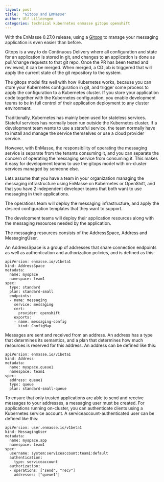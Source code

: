 ```yaml
---
layout: post
title:  "Gitops and EnMasse"
author: Ulf Lilleengen
categories: technical kubernetes enmasse gitops openshift
---
```


With the EnMasse 0.27.0 release, using a [Gitops](https://www.weave.works/technologies/gitops/)
to manage your messaging application is even easier than before.

Gitops is a way to do Continuous Delivery where all configuration and state for an application is stored in git, and changes to an application is done as pull/change requests to that git repo. Once the PR has been tested and reviewed, it can be merged. When merged, a CD job is triggered that will apply the current state of the git repository to the system.

The gitops model fits well with how Kubernetes works, because you can store your Kubernetes configuration in git, and trigger some process to apply the configuration to a Kubernetes cluster. If you store your application code together with the Kubernetes configuration, you enable development teams to be in full control of their application deployment to any cluster environment.

Traditionally, Kubernetes has mainly been used for stateless services. Stateful services has normally been run outside the Kubernetes cluster.
If a development team wants to use a stateful service, the team normally have to install and manage the service themselves or use a cloud provider service.

However, with EnMasse, the responsibility of operating the messaging service is separate from the tenants consuming it, and you can separate the concern of operating the messaging service from consuming it. This makes it easy for development teams to use the gitops model with on-cluster services managed by someone else.

Lets assume that you have a team in your organization managing the messaging infrastructure using EnMasse on Kubernetes or OpenShift, and that you have 2 independent developer teams that both want to use messaging in their applications.

The operations team will deploy the messaging infrastructure, and apply the desired configuration templates that they want to support. 

The development teams will deploy their application resources along with the messaging resources needed by the application.

The messaging resources consists of the AddressSpace, Address and MessagingUser.

An AddressSpace is a group of addresses that share connection endpoints as well as authentication and
authorization policies, and is defined as this:


```
apiVersion: enmasse.io/v1beta1
kind: AddressSpace
metadata:
  name: myspace
  namespace: team1
spec:
  type: standard
  plan: standard-small
  endpoints:
  - name: messaging
    service: messaging
    cert:
      provider: openshift
    exports:
    - name: messaging-config
      kind: ConfigMap
```

Messages are sent and received from an address. An address has a type that determines its semantics, and a plan that determines how much resources
is reserved for this address. An address can be defined like this:

```
apiVersion: enmasse.io/v1beta1
kind: Address
metadata:
  name: myspace.queue1
  namespace: team1
spec:
  address: queue1
  type: queue
  plan: standard-small-queue
```

To ensure that only trusted applications are able to send and receive messages to your addresses, a
messaging user must be created. For applications running on-cluster, you can authenticate clients
using a Kubernetes service account. A serviceaccount-authenticated user can be defined like this:

```
apiVersion: user.enmasse.io/v1beta1
kind: MessagingUser
metadata:
  name: myspace.app
  namespace: team1
spec:
  username: system:serviceaccount:team1:default
  authentication:
    type: serviceaccount
  authorization:
  - operations: ["send", "recv"]
    addresses: ["queue1"]
```
